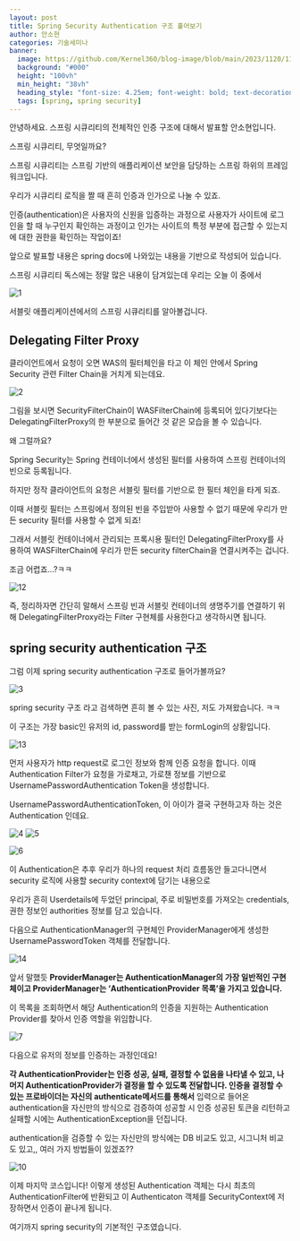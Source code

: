 ```yaml
---
layout: post
title: Spring Security Authentication 구조 훑어보기
author: 안소현
categories: 기술세미나
banner:
  image: https://github.com/Kernel360/blog-image/blob/main/2023/1120/11.png?raw=true
  background: "#000"
  height: "100vh"
  min_height: "38vh"
  heading_style: "font-size: 4.25em; font-weight: bold; text-decoration: underline"
  tags: [spring, spring security]
---
```


안녕하세요. 스프링 시큐리티의 전체적인 인증 구조에 대해서 발표할 안소현입니다. 

스프링 시큐리티, 무엇일까요?

스프링 시큐리티는 스프링 기반의 애플리케이션 보안을 담당하는 스프링 하위의 프레임워크입니다. 

우리가 시큐리티 로직을 짤 때 흔히 인증과 인가으로 나눌 수 있죠. 

인증(authentication)은 사용자의 신원을 입증하는 과정으로 사용자가 사이트에 로그인을 할 때 누구인지 확인하는 과정이고 인가는 사이트의 특정 부분에 접근할 수 있는지에 대한 권한을 확인하는 작업이죠!

앞으로 발표할 내용은 spring docs에 나와있는 내용을 기반으로 작성되어 있습니다. 

스프링 시큐리티 독스에는 정말 많은 내용이 담겨있는데 우리는 오늘 이 중에서

![1](https://github.com/Kernel360/blog-image/blob/main/2023/1120/1.png?raw=true)

서블릿 애플리케이션에서의 스프링 시큐리티를 알아볼겁니다. 


## Delegating Filter Proxy

클라이언트에서 요청이 오면 WAS의 필터체인을 타고 이 체인 안에서 Spring Security 관련 Filter Chain을 거치게 되는데요. 

![2](https://github.com/Kernel360/blog-image/blob/main/2023/1120/2.png?raw=true)

그림을 보시면 SecurityFilterChain이 WASFilterChain에 등록되어 있다기보다는 DelegatingFilterProxy의 한 부분으로 들어간 것 같은 모습을 볼 수 있습니다. 

왜 그럴까요?


Spring Security는 Spring 컨테이너에서 생성된 필터를 사용하여 스프링 컨테이너의 빈으로 등록됩니다. 

하지만 정작 클라이언트의 요청은 서블릿 필터를 기반으로 한 필터 체인을 타게 되죠.  

이때 서블릿 필터는 스프링에서 정의된 빈을 주입받아 사용할 수 없기 때문에 우리가 만든 security 필터를 사용할 수 없게 되죠! 

그래서 서블릿 컨테이너에서 관리되는 프록시용 필터인 DelegatingFilterProxy를 사용하여 WASFilterChain에 우리가 만든 security filterChain을 연결시켜주는 겁니다. 

조금 어렵죠…?ㅋㅋ

![12](https://github.com/Kernel360/blog-image/blob/main/2023/1120/12.png?raw=true)

즉, 정리하자면 간단히 말해서 스프링 빈과 서블릿 컨테이너의 생명주기를 연결하기 위해 DelegatingFilterProxy라는 Filter 구현체를 사용한다고 생각하시면 됩니다.  



## spring security authentication 구조

그럼 이제 spring security authentication 구조로 들어가볼까요?

![3](https://github.com/Kernel360/blog-image/blob/main/2023/1120/3.png?raw=true)

spring security 구조 라고 검색하면 흔히 볼 수 있는 사진, 저도 가져왔습니다. ㅋㅋ

이 구조는 가장 basic인 유저의 id, password를 받는 formLogin의 상황입니다. 

![13](https://github.com/Kernel360/blog-image/blob/main/2023/1120/13.png?raw=true)

먼저 사용자가 http request로 로그인 정보와 함께 인증 요청을 합니다. 이때 Authentication Filter가 요청을 가로채고, 가로챈 정보를 기반으로 UsernamePasswordAuthentication Token을 생성합니다.

UsernamePasswordAuthenticationToken, 이 아이가 결국 구현하고자 하는 것은 Authentication 인데요.

![4](https://github.com/Kernel360/blog-image/blob/main/2023/1120/4.png?raw=true)
![5](https://github.com/Kernel360/blog-image/blob/main/2023/1120/5.png?raw=true)

![6](https://github.com/Kernel360/blog-image/blob/main/2023/1120/6.png?raw=true)

이 Authentication은 추후 우리가 하나의 request 처리 흐름동안 들고다니면서 security 로직에 사용할 security context에 담기는 내용으로 

우리가 흔히 Userdetails에 두었던 principal, 주로 비밀번호를 가져오는 credentials, 권한 정보인 authorities 정보를 담고 있습니다. 


다음으로 AuthenticationManager의 구현체인 ProviderManager에게 생성한 UsernamePasswordToken 객체를 전달합니다. 

![14](https://github.com/Kernel360/blog-image/blob/main/2023/1120/14.png?raw=true)

앞서 말했듯 **ProviderManager는 AuthenticationManager의 가장 일반적인 구현체이고  ProviderManager는 ‘AuthenticationProvider 목록’을 가지고 있습니다.** 

이 목록을 조회하면서 해당 Authentication의 인증을 지원하는 Authentication Provider를 찾아서 인증 역할을 위임합니다. 

![7](https://github.com/Kernel360/blog-image/blob/main/2023/1120/7.png?raw=true)

다음으로 유저의 정보를 인증하는 과정인데요!

**각 AuthenticationProvider는 인증 성공, 실패, 결정할 수 없음을 나타낼 수 있고, 나머지 AuthenticationProvider가 결정을 할 수 있도록 전달합니다. 인증을 결정할 수 있는 프로바이더는 자신의 authenticate메서드를 통해서** 입력으로 들어온 authentication을 자신만의 방식으로 검증하여 성공할 시 인증 성공된 토큰을 리턴하고  실패할 시에는  AuthenticationException을 던집니다.

authentication을 검증할 수 있는 자신만의 방식에는 DB 비교도 있고, 시그니처 비교도 있고,, 여러 가지 방법들이 있겠죠??

![10](https://github.com/Kernel360/blog-image/blob/main/2023/1120/10.png?raw=true)

이제 마지막 코스입니다! 이렇게 생성된 Authentication 객체는 다시 최초의 AuthenticationFilter에 반환되고 이 Authenticaton 객체를 SecurityContext에 저장하면서 인증이 끝나게 됩니다. 

여기까지 spring security의 기본적인 구조였습니다.



